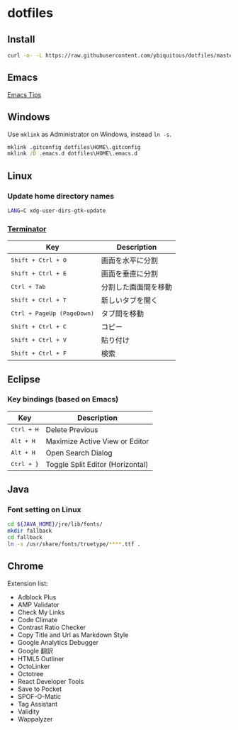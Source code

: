 # dotfiles

## Install

```sh
curl -o- -L https://raw.githubusercontent.com/ybiquitous/dotfiles/master/install.sh | sh
```

## Emacs

[Emacs Tips](EMACS-TIPS.md)

## Windows

Use `mklink` as Administrator on Windows, instead `ln -s`.

```bat
mklink .gitconfig dotfiles\HOME\.gitconfig
mklink /D .emacs.d dotfiles\HOME\.emacs.d
```

## Linux

### Update home directory names

```sh
LANG=C xdg-user-dirs-gtk-update
```

### [Terminator](http://gnometerminator.blogspot.jp/)

| Key                                 | Description          |
| ----------------------------------- | -------------------- |
| <kbd>Shift + Ctrl + O</kbd>         | 画面を水平に分割     |
| <kbd>Shift + Ctrl + E</kbd>         | 画面を垂直に分割     |
| <kbd>Ctrl + Tab</kbd>               | 分割した画面間を移動 |
| <kbd>Shift + Ctrl + T</kbd>         | 新しいタブを開く     |
| <kbd>Ctrl + PageUp (PageDown)</kbd> | タブ間を移動         |
| <kbd>Shift + Ctrl + C</kbd>         | コピー               |
| <kbd>Shift + Ctrl + V</kbd>         | 貼り付け             |
| <kbd>Shift + Ctrl + F</kbd>         | 検索                 |

## Eclipse

### Key bindings (based on Emacs)

| Key                    | Description                      |
| ---------------------- | -------------------------------- |
| <kbd>Ctrl + H</kbd>    | Delete Previous                  |
| <kbd>Alt + H</kbd>     | Maximize Active View or Editor   |
| <kbd>Alt + H</kbd>     | Open Search Dialog               |
| <kbd>Ctrl + }</kbd>    | Toggle Split Editor (Horizontal) |

## Java

### Font setting on Linux

```sh
cd ${JAVA_HOME}/jre/lib/fonts/
mkdir fallback
cd fallback
ln -s /usr/share/fonts/truetype/****.ttf .
```

## Chrome

Extension list:

- Adblock Plus
- AMP Validator
- Check My Links
- Code Climate
- Contrast Ratio Checker
- Copy Title and Url as Markdown Style
- Google Analytics Debugger
- Google 翻訳
- HTML5 Outliner
- OctoLinker
- Octotree
- React Developer Tools
- Save to Pocket
- SPOF-O-Matic
- Tag Assistant
- Validity
- Wappalyzer
